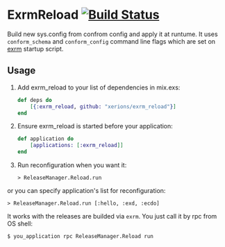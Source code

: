 # ExrmReload [![Build Status](https://travis-ci.org/xerions/exrm_reload.svg)](https://travis-ci.org/xerions/exrm_reload)

Build new sys.config from confrom config and apply it at runtume. 
It uses `conform_schema` and `conform_config` command line flags which are set on [exrm](https://github.com/bitwalker/exrm) startup script.

## Usage

1. Add exrm_reload to your list of dependencies in mix.exs:

    ```elixir
    def deps do
        [{:exrm_reload, github: "xerions/exrm_reload"}]
    end
    ```

2. Ensure exrm_reload is started before your application:

    ```elixir
    def application do
        [applications: [:exrm_reload]]
    end
    ```

3. Run reconfiguration when you want it:

    ```
    > ReleaseManager.Reload.run
    ```

or you can specify application's list for reconfiguration:

    > ReleaseManager.Reload.run [:hello, :exd, :ecdo]

It works with the releases are builded via `exrm`. You just call it by rpc from OS shell:

    $ you_application rpc ReleaseManager.Reload run
